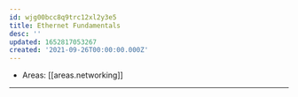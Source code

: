 ```yaml
---
id: wjg00bcc8q9trc12xl2y3e5
title: Ethernet Fundamentals
desc: ''
updated: 1652817053267
created: '2021-09-26T00:00:00.000Z'
---
```


- Areas: [[areas.networking]]

---
